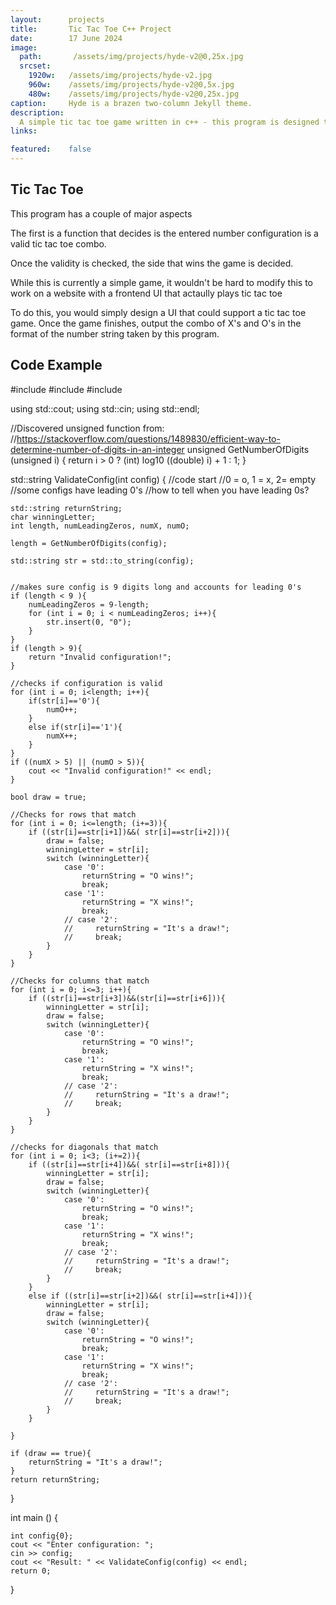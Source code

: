 ```yaml
---
layout:      projects
title:       Tic Tac Toe C++ Project
date:        17 June 2024 
image:
  path:       /assets/img/projects/hyde-v2@0,25x.jpg
  srcset:
    1920w:   /assets/img/projects/hyde-v2.jpg
    960w:    /assets/img/projects/hyde-v2@0,5x.jpg
    480w:    /assets/img/projects/hyde-v2@0,25x.jpg
caption:     Hyde is a brazen two-column Jekyll theme.
description: 
  A simple tic tac toe game written in c++ - this program is designed to take an input of numbers and output which person side wins the game
links:

featured:    false
---
```


## Tic Tac Toe 

This program has a couple of major aspects  

The first is a function that decides is the entered number configuration is a valid tic tac toe combo.  

Once the validity is checked, the side that wins the game is decided.  

While this is currently a simple game, it wouldn't be hard to modify this to work on a website with a frontend UI that actaully plays tic tac toe

To do this, you would simply design a UI that could support a tic tac toe game. Once the game finishes, output the combo of X's and O's in the format of the number string taken by this program. 

## Code Example 

#include <iostream>
#include <random>
#include <cmath>

using std::cout;
using std::cin;
using std::endl; 

//Discovered unsigned function from:
//https://stackoverflow.com/questions/1489830/efficient-way-to-determine-number-of-digits-in-an-integer
unsigned GetNumberOfDigits (unsigned i)
{
    return i > 0 ? (int) log10 ((double) i) + 1 : 1;
}

std::string ValidateConfig(int config) {
    //code start
    //0 = o, 1 = x, 2= empty
    //some configs have leading 0's
    //how to tell when you have leading 0s?

    std::string returnString;
    char winningLetter;
    int length, numLeadingZeros, numX, numO;

    length = GetNumberOfDigits(config);

    std::string str = std::to_string(config);


    //makes sure config is 9 digits long and accounts for leading 0's
    if (length < 9 ){
        numLeadingZeros = 9-length;
        for (int i = 0; i < numLeadingZeros; i++){
            str.insert(0, "0");
        }
    }
    if (length > 9){
        return "Invalid configuration!";
    }

    //checks if configuration is valid
    for (int i = 0; i<length; i++){
        if(str[i]=='0'){
            numO++;
        }
        else if(str[i]=='1'){
            numX++;
        }
    }
    if ((numX > 5) || (numO > 5)){
        cout << "Invalid configuration!" << endl;
    }

    bool draw = true;

    //Checks for rows that match 
    for (int i = 0; i<=length; (i+=3)){
        if ((str[i]==str[i+1])&&( str[i]==str[i+2])){
            draw = false;
            winningLetter = str[i];
            switch (winningLetter){
                case '0':
                    returnString = "O wins!";
                    break;
                case '1':
                    returnString = "X wins!";
                    break;
                // case '2':
                //     returnString = "It's a draw!";
                //     break;
            }
        }
    }

    //Checks for columns that match
    for (int i = 0; i<=3; i++){
        if ((str[i]==str[i+3])&&(str[i]==str[i+6])){
            winningLetter = str[i];
            draw = false;
            switch (winningLetter){
                case '0':
                    returnString = "O wins!";
                    break;
                case '1':
                    returnString = "X wins!";
                    break;
                // case '2':
                //     returnString = "It's a draw!";
                //     break;
            }
        }
    }

    //checks for diagonals that match
    for (int i = 0; i<3; (i+=2)){
        if ((str[i]==str[i+4])&&( str[i]==str[i+8])){
            winningLetter = str[i];
            draw = false;
            switch (winningLetter){
                case '0':
                    returnString = "O wins!";
                    break;
                case '1':
                    returnString = "X wins!";
                    break;
                // case '2':
                //     returnString = "It's a draw!";
                //     break;
            }
        }
        else if ((str[i]==str[i+2])&&( str[i]==str[i+4])){
            winningLetter = str[i];
            draw = false;
            switch (winningLetter){
                case '0':
                    returnString = "O wins!";
                    break;
                case '1':
                    returnString = "X wins!";
                    break;
                // case '2':
                //     returnString = "It's a draw!";
                //     break;
            }
        }
        
    }

    if (draw == true){
        returnString = "It's a draw!";
    }
    return returnString;
}

int main () {

    int config{0};
    cout << "Enter configuration: ";
    cin >> config;
    cout << "Result: " << ValidateConfig(config) << endl;
    return 0;
}
